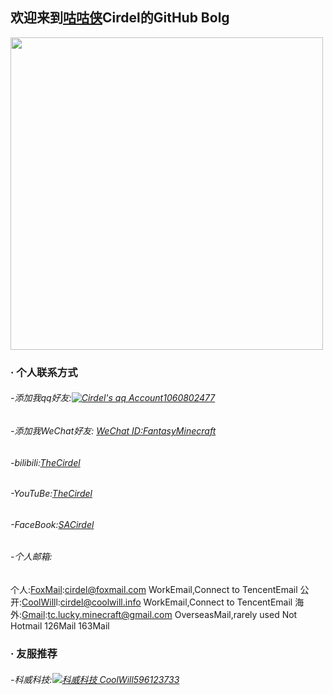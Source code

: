 ## 欢迎来到<a href="https://baike.baidu.com/item/%E5%92%95/4671609?fr=aladdin">咕咕侠</a>Cirdel的GitHub Bolg
<a target="_blank" href="http://7xqoji.com1.z0.glb.clouddn.com/mytest.jpg"><img src="http://7xqoji.com1.z0.glb.clouddn.com/mytest.jpg" width="500" hegiht="313" align=center ></a>


### · 个人联系方式
###### -添加我qq好友:<a target="_blank" href="http://wpa.qq.com/msgrd?v=3&uin=1060802477&site=qq&menu=yes"><img border="0" src="http://wpa.qq.com/pa?p=2:1060802477:41" alt="Cirdel&#39;s qq Account" title="Cirdel&#39;s qq Account"/></a><a href="http://wpa.qq.com/msgrd?v=3&amp;uin=1060802477&amp;site=qq&amp;menu=yes">1060802477</a>
###### -添加我WeChat好友: <a href="https://weixin.qq.com/">WeChat ID:FantasyMinecraft</a>
###### -bilibili:<a href="http://space.bilibili.com/59190299?share_medium=android&amp;share_source=copy_link&amp;bbid=aV1rWz4MNVEyUGEAfAB8infoc&amp;ts=1541739409678">TheCirdel</a>
###### -YouTuBe:<a href="https://www.youtube.com/channel/UC2CGBuj3mPRySXfKZpibNXw">TheCirdel</a>
###### -FaceBook:<a href="https://www.facebook.com/sa.cirdel">SACirdel</a>
###### -个人邮箱:
个人:<a href="https://mail.qq.com/cgi-bin/loginpage?autologin=n&amp;errtype=1&amp;clientuin=&amp;param=&amp;sp=&amp;tfcont=22%20serialization%3A%3Aarchive%205%200%200%204%200%200%200%208%20authtype%201%204%209%20clientuin%2010%201060802477%206%20domain%206%20qq.com%202%20vm%203%20wsk&amp;r=89789bb9e5d1ca56ab8f6828e22898fd">FoxMail</a>:cirdel@foxmail.com WorkEmail,Connect to TencentEmail
公开:<a href="https://mail.qq.com/cgi-bin/loginpage?autologin=n&amp;errtype=1&amp;clientuin=7&amp;param=&amp;sp=&amp;tfcont=22%20serialization%3A%3Aarchive%205%200%200%204%200%200%200%208%20authtype%201%204%209%20clientuin%2010%201060802477%206%20domain%206%20qq.com%202%20vm%203%20wsk&amp;r=89789bb9e5d1ca56ab8f6828e22898fd">CoolWill</a>l:cirdel@coolwill.info WorkEmail,Connect to TencentEmail
海外:<a href="https://mail.google.com/mail/u/0/#">Gmail</a>:tc.lucky.minecraft@gmail.com OverseasMail,rarely used
     Not Hotmail 126Mail 163Mail


### · 友服推荐
###### -科威科技:<a target="_blank" href="//shang.qq.com/wpa/qunwpa?idkey=ef0e8ec03b9edf7142a4c7db24d8b6c5e2ecf99c3bda359cd12c3bfcbbb1cc20"><img border="0" src="//pub.idqqimg.com/wpa/images/group.png" alt="科威科技 CoolWill" title="科威科技 CoolWill"></a><a href="//shang.qq.com/wpa/qunwpa?idkey=ef0e8ec03b9edf7142a4c7db24d8b6c5e2ecf99c3bda359cd12c3bfcbbb1cc20">596123733</a>
  
